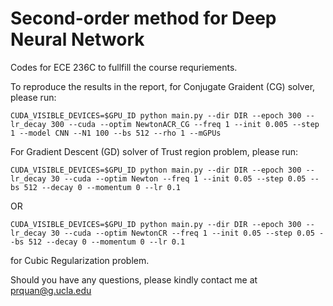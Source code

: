 # Second-order method for Deep Neural Network


Codes for ECE 236C to fullfill the course requriements.

To reproduce the results in the report, for Conjugate Graident (CG) solver, please run:

```
CUDA_VISIBLE_DEVICES=$GPU_ID python main.py --dir DIR --epoch 300 --lr_decay 300 --cuda --optim NewtonACR_CG --freq 1 --init 0.005 --step 1 --model CNN --N1 100 --bs 512 --rho 1 --mGPUs
```

For Gradient Descent (GD) solver of Trust region problem, please run:

```
CUDA_VISIBLE_DEVICES=$GPU_ID python main.py --dir DIR --epoch 300 --lr_decay 30 --cuda --optim Newton --freq 1 --init 0.05 --step 0.05 --bs 512 --decay 0 --momentum 0 --lr 0.1
```

OR 

```
CUDA_VISIBLE_DEVICES=$GPU_ID python main.py --dir DIR --epoch 300 --lr_decay 30 --cuda --optim NewtonCR --freq 1 --init 0.05 --step 0.05 --bs 512 --decay 0 --momentum 0 --lr 0.1
```

for Cubic Regularization problem.

Should you have any questions, please kindly contact me at <prquan@g.ucla.edu>
